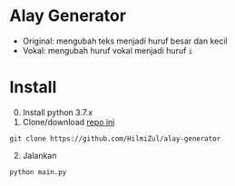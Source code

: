 # Alay Generator
* Original: mengubah teks menjadi huruf besar dan kecil
* Vokal: mengubah huruf vokal menjadi huruf ```i```

# Install
0. Install python 3.7.x
1. Clone/download [repo ini](https://github.com/HilmiZul/alay-generator)
```
git clone https://github.com/HilmiZul/alay-generator
```
2. Jalankan
```
python main.py
```